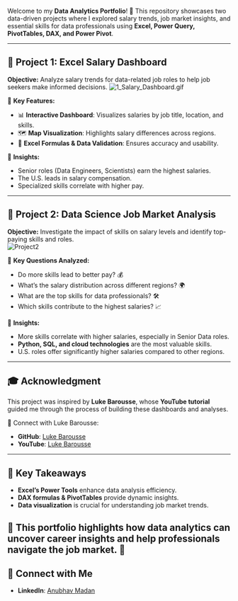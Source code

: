 

Welcome to my **Data Analytics Portfolio**! 🚀 This repository showcases two data-driven projects where I explored salary trends, job market insights, and essential skills for data professionals using **Excel, Power Query, PivotTables, DAX, and Power Pivot**. 



---

## 📂 Project 1: Excel Salary Dashboard  
**Objective:** Analyze salary trends for data-related job roles to help job seekers make informed decisions. 
![1_Salary_Dashboard.gif](https://github.com/user-attachments/assets/bb1e265e-6d28-48bd-9e60-7d0af4d2cc0d)


🔹 **Key Features:**
- 📊 **Interactive Dashboard**: Visualizes salaries by job title, location, and skills.
- 🗺 **Map Visualization**: Highlights salary differences across regions.
- 🧮 **Excel Formulas & Data Validation**: Ensures accuracy and usability.

🔹 **Insights:**
- Senior roles (Data Engineers, Scientists) earn the highest salaries.
- The U.S. leads in salary compensation.
- Specialized skills correlate with higher pay.

---

## 📂 Project 2: Data Science Job Market Analysis   

**Objective:** Investigate the impact of skills on salary levels and identify top-paying skills and roles.  
![Project2](https://github.com/user-attachments/assets/0f7b57e3-a1d2-4cfc-aae6-8bb2942a4205)


🔹 **Key Questions Analyzed:**
- Do more skills lead to better pay? 💰
- What’s the salary distribution across different regions? 🌍
- What are the top skills for data professionals? 🛠️
- Which skills contribute to the highest salaries? 📈

🔹 **Insights:**
- More skills correlate with higher salaries, especially in Senior Data roles.
- **Python, SQL, and cloud technologies** are the most valuable skills.
- U.S. roles offer significantly higher salaries compared to other regions.

---

## 🎓 Acknowledgment
This project was inspired by **Luke Barousse**, whose **YouTube tutorial** guided me through the process of building these dashboards and analyses. 

🔗 Connect with Luke Barousse:
- **GitHub**: [Luke Barousse](https://github.com/lukebarousse)
- **YouTube**: [Luke Barousse](https://www.youtube.com/c/LukeBarousse)

---

## 🚀 Key Takeaways
- **Excel’s Power Tools** enhance data analysis efficiency.
- **DAX formulas & PivotTables** provide dynamic insights.
- **Data visualization** is crucial for understanding job market trends.

📌 This portfolio highlights how **data analytics** can uncover career insights and help professionals navigate the job market. 🚀
---

## 🔗 Connect with Me
- **LinkedIn**: [Anubhav Madan](https://www.linkedin.com/in/anubhv264)
